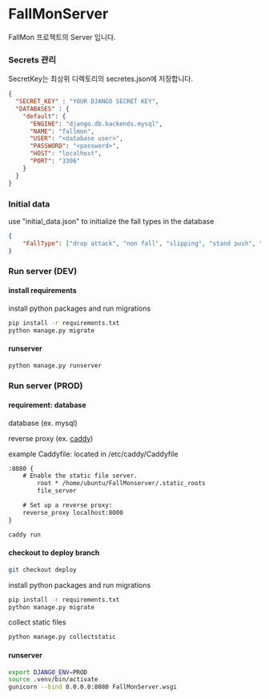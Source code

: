 # FallMonServer

FallMon 프로젝트의 Server 입니다. 


### Secrets 관리
SecretKey는 최상위 디렉토리의 secretes.json에 저장합니다.
```json
{
  "SECRET_KEY" : "YOUR DJANGO SECRET KEY", 
  "DATABASES" : {
    "default": {
      "ENGINE": "django.db.backends.mysql",
      "NAME": "fallmon",
      "USER": "<database user>",
      "PASSWORD": "<password>",
      "HOST": "localhost",
      "PORT": "3306"
    }
  }
} 
```
### Initial data 
use "initial_data.json" to initialize the fall types in the database
```json
{
    "FallType": ["drop attack", "non fall", "slipping", "stand push", "sunken floor", "fall"]
}
```

### Run server (DEV)

#### install requirements
install python packages and run migrations
```bash
pip install -r requirements.txt
python manage.py migrate
```

#### runserver
```bash
python manage.py runserver
```

### Run server (PROD)

#### requirement: database 
database (ex. mysql) 

reverse proxy (ex. [caddy](https://caddyserver.com/docs/quick-starts))

example Caddyfile: located in /etc/caddy/Caddyfile

```txt 
:8080 {
	# Enable the static file server.
        root * /home/ubuntu/FallMonserver/.static_roots
        file_server

	# Set up a reverse proxy:
	reverse_proxy localhost:8000
}
```

```bash
caddy run
```


#### checkout to deploy branch

```bash
git checkout deploy
```

install python packages and run migrations
```bash
pip install -r requirements.txt
python manage.py migrate
```
collect static files 
```bash
python manage.py collectstatic
```

#### runserver
```bash
export DJANGO_ENV=PROD
source .venv/bin/activate
gunicorn --bind 0.0.0.0:8080 FallMonServer.wsgi
```